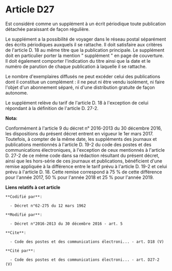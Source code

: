 # Article D27

Est considéré comme un supplément à un écrit périodique toute publication détachée paraissant de façon régulière. 

Le supplément a la possibilité de voyager dans le réseau postal séparément des écrits périodiques auxquels il se rattache. Il
doit satisfaire aux critères de l'article D. 18 au même titre que la publication principale. Le supplément doit en
particulier porter la mention " supplément " en page de couverture. Il doit également comporter l'indication du titre ainsi
que la date et le numéro de parution de chaque publication à laquelle il se rattache. 

Le nombre d'exemplaires diffusés ne peut excéder celui des publications dont il constitue un complément : il ne peut ni être
vendu isolément, ni faire l'objet d'un abonnement séparé, ni d'une distribution gratuite de façon autonome. 

Le supplément relève du tarif de l'article D. 18 à l'exception de celui répondant à la définition de l'article D. 27-2.

**Nota:**

Conformément à l'article 9 du décret n° 2016-2013 du 30 décembre 2016, les dispositions du présent décret entrent en vigueur
le 1er mars 2017. Toutefois, à compter de la même date, les suppléments des journaux et publications mentionnés à l'article
D. 19-2 du code des postes et des communications électroniques, à l'exception de ceux mentionnés à l'article D. 27-2 de ce
même code dans sa rédaction résultant du présent décret, ainsi que les hors-série de ces journaux et publications,
bénéficient d'une remise appliquée à la différence entre le tarif prévu à l'article D. 19-2 et celui prévu à l'article D. 18.
Cette remise correspond à 75 % de cette différence pour l'année 2017, 50 % pour l'année 2018 et 25 % pour l'année 2019.

**Liens relatifs à cet article**

	**Codifié par**:

	  - Décret n°62-275 du 12 mars 1962

	**Modifié par**:

	  - Décret n°2016-2013 du 30 décembre 2016 - art. 5

	**Cite**:

	  - Code des postes et des communications électroni... - art. D18 (V)

	**Cité par**:

	  - Code des postes et des communications électroni... - art. D27-2 (V)
